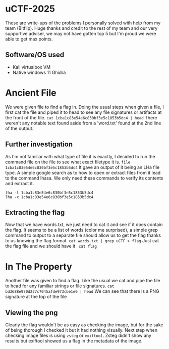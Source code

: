 # uCTF-2025
These are write-ups of the problems I personally solved with help from my team (Bitflip).
Huge thanks and credit to the rest of my team and our very supportive adviser, we may not have gotten top 5 but I'm proud we were able to get max points.
## Software/OS used
- Kali virtualbox VM
- Native windows 11 Ghidra
# Ancient File
We were given file to find a flag in.
Doing the usual steps when given a file, I first cat the file and piped it to head to see any file signatures or artifacts at the front of the file.
``` cat 1cba1c83e54e6c830bf3e5c1853b5dc4 | head ```
There weren't any notable text found aside from a 'word.txt' found at the 2nd line of the output.
## Further investigation
As I'm not familiar with what type of file it is exactly, I decided to run the command file on the file to see what exact filetype it is.
``` file 1cba1c83e54e6c830bf3e5c1853b5dc4 ```
It gave an output of it being an LHa file type. A simple google search as to how to open or extract files from it lead to the command lhasa.
We only need these commands to verify its contents and extract it.
```
lha -l 1cba1c83e54e6c830bf3e5c1853b5dc4
lha -x 1cba1c83e54e6c830bf3e5c1853b5dc4
```
## Extracting the flag
Now that we have words.txt, we just need to cat it and see if it does contain the flag.
It seems to be a list of words (color me surprised), a simple grep command to output to a separate file should allow us to get the flag thanks to us knowing the flag format.
``` cat words.txt | grep uCTF > flag ```
Just cat the flag file and we should have it
``` cat flag```

# In The Property
Another file was given to find a flag.
Like the usual we cat and pipe the file to head for any familiar strings or file signatures.
``` cat bd3688e970d227c7045afde973cbe1e0 | head ```
We can see that there is a PNG signature at the top of the file
## Viewing the png
Clearly the flag wouldn't be as easy as checking the image, but for the sake of being thorough I checked it but it had nothing visually.
Next step when checking image files is using ```zsteg``` or ```exiftool```. Zsteg didn't show any results but exiftool showed us a flag in the metadata of the image.
